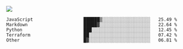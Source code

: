 ![](https://github-profile-summary-cards.vercel.app/api/cards/profile-details?username=igtm&theme=dracula)
<!--START_SECTION:waka-->

```text
JavaScript                   ██████▒░░░░░░░░░░░░░░░░░░   25.49 %
Markdown                     █████▓░░░░░░░░░░░░░░░░░░░   22.64 %
Python                       ███░░░░░░░░░░░░░░░░░░░░░░   12.45 %
Terraform                    ██░░░░░░░░░░░░░░░░░░░░░░░   07.42 %
Other                        █▓░░░░░░░░░░░░░░░░░░░░░░░   06.81 %
```

<!--END_SECTION:waka-->
